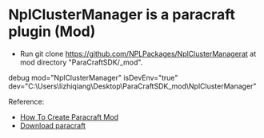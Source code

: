 # NplClusterManager is a paracraft plugin (Mod)

* Run git clone https://github.com/NPLPackages/NplClusterManagerat at mod directory "ParaCraftSDK/_mod".

debug mod="NplClusterManager" isDevEnv="true" dev="C:\Users\lizhiqiang\Desktop\ParaCraftSDK\_mod\NplClusterManager\"


Reference:
- [How To Create Paracraft Mod](https://github.com/LiXizhi/NPLRuntime/wiki/TutorialParacraftMod)
- [Download paracraft](http://www.paracraft.cn)



